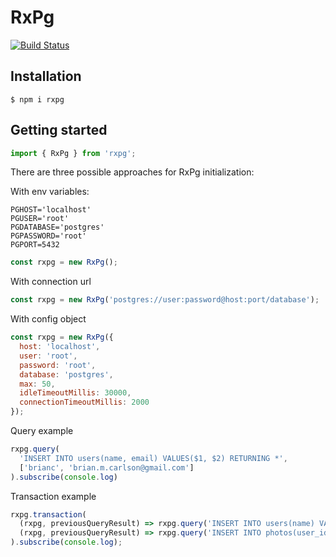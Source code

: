 # RxPg

[![Build Status](https://travis-ci.com/andriihe/rxpg.svg?branch=master)](https://travis-ci.com/ihoro/rough-rx-pg)



## Installation
```
$ npm i rxpg
```

## Getting started
```js
import { RxPg } from 'rxpg';
```

There are three possible approaches for RxPg initialization:

With env variables: 

```
PGHOST='localhost'
PGUSER='root'
PGDATABASE='postgres'
PGPASSWORD='root'
PGPORT=5432
```
 
```js
const rxpg = new RxPg();
```

With connection url
```js
const rxpg = new RxPg('postgres://user:password@host:port/database');
```

With config object
```js
const rxpg = new RxPg({
  host: 'localhost',
  user: 'root',
  password: 'root',
  database: 'postgres',
  max: 50,
  idleTimeoutMillis: 30000,
  connectionTimeoutMillis: 2000
});
```

Query example
```js
rxpg.query(
  'INSERT INTO users(name, email) VALUES($1, $2) RETURNING *',
  ['brianc', 'brian.m.carlson@gmail.com']
).subscribe(console.log)

```

Transaction example
```js
rxpg.transaction(
  (rxpg, previousQueryResult) => rxpg.query('INSERT INTO users(name) VALUES($1) RETURNING id', ['brianc']),
  (rxpg, previousQueryResult) => rxpg.query('INSERT INTO photos(user_id, photo_url) VALUES ($1, $2)', previousQueryResult[0].id, 's3.bucket.foo'),
).subscribe(console.log);
```
